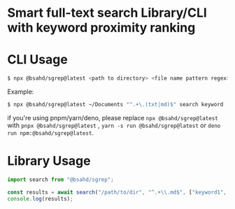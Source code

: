# Smart full-text search Library/CLI with keyword proximity ranking

# CLI Usage

```sh
$ npx @bsahd/sgrep@latest <path to directory> <file name pattern regex> <keywords...>
```

Example:

```sh
$ npx @bsahd/sgrep@latest ~/Documents "^.+\.(txt|md)$" search keyword
```

if you're using pnpm/yarn/deno, please replace `npx @bsahd/sgrep@latest` with `pnpx @bsahd/sgrep@latest` , `yarn -s run @bsahd/sgrep@latest` or `deno run npm:@bsahd/sgrep@latest`.

# Library Usage

```js
import search from "@bsahd/sgrep";

const results = await search("/path/to/dir", "^.+\\.md$", ["keyword1", "keyword2"]);
console.log(results);
```
